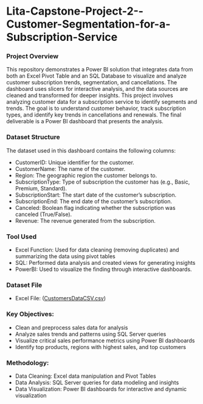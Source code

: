# Lita-Capstone-Project-2--Customer-Segmentation-for-a-Subscription-Service

### Project Overview
This repository demonstrates a Power BI solution that integrates data from both an Excel Pivot Table and an SQL Database to visualize and analyze customer subscription trends, segmentation, and cancellations. The dashboard uses slicers for interactive analysis, and the data sources are cleaned and transformed for deeper insights. This project involves analyzing customer data for a subscription service to identify segments and trends. The goal is to understand customer behavior, track subscription types, and identify key trends in cancellations and renewals. The final deliverable is a Power BI dashboard that presents the analysis.

### Dataset Structure
The dataset used in this dashboard contains the following columns:

- CustomerID: Unique identifier for the customer.
- CustomerName: The name of the customer.
- Region: The geographic region the customer belongs to.
- SubscriptionType: Type of subscription the customer has (e.g., Basic, Premium, Standard).
- SubscriptionStart: The start date of the customer’s subscription.
- SubscriptionEnd: The end date of the customer’s subscription.
- Canceled: Boolean flag indicating whether the subscription was canceled (True/False).
- Revenue: The revenue generated from the subscription.

### Tool Used
- Excel Function: Used for data cleaning (removing duplicates) and summarizing the data using pivot tables
- SQL: Performed data analysis and created views for generating insights
- PowerBI: Used to visualize the finding through interactive dashboards.

### Dataset File
- Excel File: 
([CustomersDataCSV.csv](https://github.com/user-attachments/files/17703675/CustomersDataCSV.csv))

### Key Objectives:
- Clean and preprocess sales data for analysis
- Analyze sales trends and patterns using SQL Server queries
- Visualize critical sales performance metrics using Power BI dashboards
- Identify top products, regions with highest sales, and top customers

### Methodology:
- Data Cleaning: Excel data manipulation and Pivot Tables
- Data Analysis: SQL Server queries for data modeling and insights
- Data Visualization: Power BI dashboards for interactive and dynamic visualization
